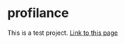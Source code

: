 # profilance
This is a test project. [Link to this page](https://truegelen.github.io/profilance/dist/)